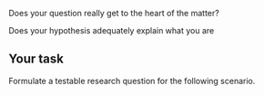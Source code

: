Does your question really get to the heart of the matter?

Does your hypothesis adequately explain what you are



## Your task

Formulate a testable research question for the following scenario.
